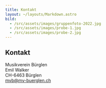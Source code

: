 ```yaml
---
title: Kontakt
layout: ~/layouts/Markdown.astro
bild:
  - /src/assets/images/gruppenfoto-2022.jpg
  - /src/assets/images/probe-1.jpg
  - /src/assets/images/probe-2.jpg
---
```


## Kontakt

Musikverein Bürglen<br/>
Emil Walker<br/>
CH-6463 Bürglen<br/>
[mvb@mv-buerglen.ch](mailto:mvb@mv-buerglen.ch)

